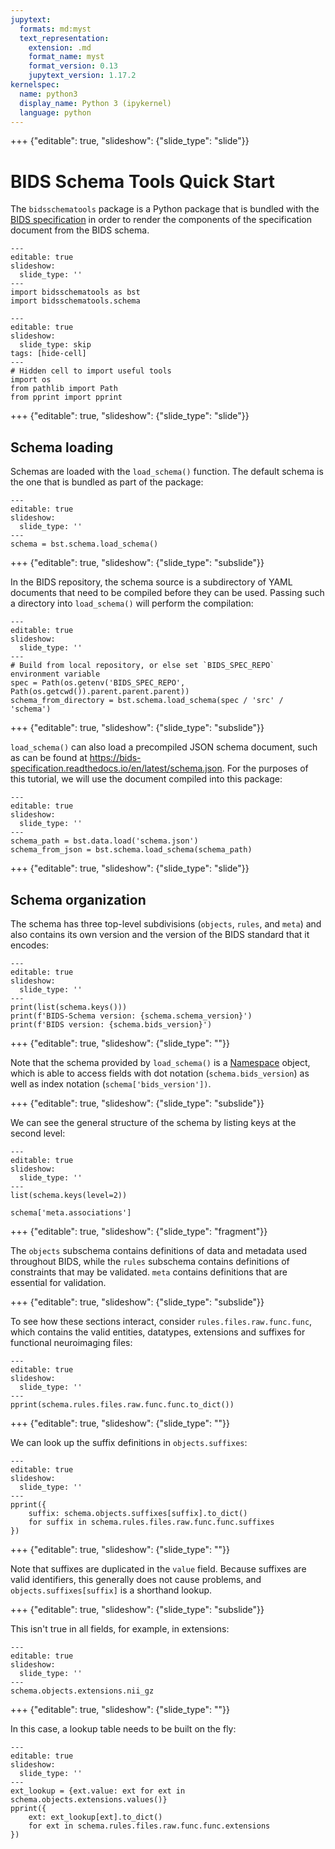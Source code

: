 ```yaml
---
jupytext:
  formats: md:myst
  text_representation:
    extension: .md
    format_name: myst
    format_version: 0.13
    jupytext_version: 1.17.2
kernelspec:
  name: python3
  display_name: Python 3 (ipykernel)
  language: python
---
```


+++ {"editable": true, "slideshow": {"slide_type": "slide"}}

# BIDS Schema Tools Quick Start

The `bidsschematools` package is a Python package that is bundled with the [BIDS specification](https://github.com/bids-standard/bids-specification/) in order to render the components of the specification document from the BIDS schema.

```{code-cell} ipython3
---
editable: true
slideshow:
  slide_type: ''
---
import bidsschematools as bst
import bidsschematools.schema
```

```{code-cell} ipython3
---
editable: true
slideshow:
  slide_type: skip
tags: [hide-cell]
---
# Hidden cell to import useful tools
import os
from pathlib import Path
from pprint import pprint
```

+++ {"editable": true, "slideshow": {"slide_type": "slide"}}

## Schema loading

Schemas are loaded with the `load_schema()` function. The default schema is the one that is bundled as part of the package:

```{code-cell} ipython3
---
editable: true
slideshow:
  slide_type: ''
---
schema = bst.schema.load_schema()
```

+++ {"editable": true, "slideshow": {"slide_type": "subslide"}}

In the BIDS repository, the schema source is a subdirectory of YAML documents that need to be compiled before they can be used. Passing such a directory into `load_schema()` will perform the compilation:

```{code-cell} ipython3
---
editable: true
slideshow:
  slide_type: ''
---
# Build from local repository, or else set `BIDS_SPEC_REPO` environment variable
spec = Path(os.getenv('BIDS_SPEC_REPO', Path(os.getcwd()).parent.parent.parent))
schema_from_directory = bst.schema.load_schema(spec / 'src' / 'schema')
```

+++ {"editable": true, "slideshow": {"slide_type": "subslide"}}

`load_schema()` can also load a precompiled JSON schema document, such as can be found at <https://bids-specification.readthedocs.io/en/latest/schema.json>. For the purposes of this tutorial, we will use the document compiled into this package:

```{code-cell} ipython3
---
editable: true
slideshow:
  slide_type: ''
---
schema_path = bst.data.load('schema.json')
schema_from_json = bst.schema.load_schema(schema_path)
```

+++ {"editable": true, "slideshow": {"slide_type": "slide"}}

## Schema organization

The schema has three top-level subdivisions (`objects`, `rules`, and `meta`) and also contains its own version and the version of the BIDS standard that it encodes:

```{code-cell} ipython3
---
editable: true
slideshow:
  slide_type: ''
---
print(list(schema.keys()))
print(f'BIDS-Schema version: {schema.schema_version}')
print(f'BIDS version: {schema.bids_version}')
```

+++ {"editable": true, "slideshow": {"slide_type": ""}}

Note that the schema provided by `load_schema()` is a [Namespace](project:bidsschematools.types.namespace.Namespace) object, which is able to access fields with dot notation (`schema.bids_version`) as well as index notation (`schema['bids_version'])`.

+++ {"editable": true, "slideshow": {"slide_type": "subslide"}}

We can see the general structure of the schema by listing keys at the second level:

```{code-cell} ipython3
---
editable: true
slideshow:
  slide_type: ''
---
list(schema.keys(level=2))
```

```{code-cell} ipython3
schema['meta.associations']
```

+++ {"editable": true, "slideshow": {"slide_type": "fragment"}}

The `objects` subschema contains definitions of data and metadata used throughout BIDS, while the `rules` subschema contains definitions of constraints that may be validated. `meta` contains definitions that are essential for validation.

+++ {"editable": true, "slideshow": {"slide_type": "subslide"}}

To see how these sections interact, consider `rules.files.raw.func.func`, which contains the valid entities, datatypes, extensions and suffixes for functional neuroimaging files:

```{code-cell} ipython3
---
editable: true
slideshow:
  slide_type: ''
---
pprint(schema.rules.files.raw.func.func.to_dict())
```

+++ {"editable": true, "slideshow": {"slide_type": ""}}

We can look up the suffix definitions in `objects.suffixes`:

```{code-cell} ipython3
---
editable: true
slideshow:
  slide_type: ''
---
pprint({
    suffix: schema.objects.suffixes[suffix].to_dict()
    for suffix in schema.rules.files.raw.func.func.suffixes
})
```

+++ {"editable": true, "slideshow": {"slide_type": ""}}

Note that suffixes are duplicated in the `value` field. Because suffixes are valid identifiers, this generally does not cause problems, and `objects.suffixes[suffix]` is a shorthand lookup.

+++ {"editable": true, "slideshow": {"slide_type": "subslide"}}

This isn't true in all fields, for example, in extensions:

```{code-cell} ipython3
---
editable: true
slideshow:
  slide_type: ''
---
schema.objects.extensions.nii_gz
```

+++ {"editable": true, "slideshow": {"slide_type": ""}}

In this case, a lookup table needs to be built on the fly:

```{code-cell} ipython3
---
editable: true
slideshow:
  slide_type: ''
---
ext_lookup = {ext.value: ext for ext in schema.objects.extensions.values()}
pprint({
    ext: ext_lookup[ext].to_dict()
    for ext in schema.rules.files.raw.func.func.extensions
})
```
